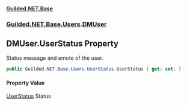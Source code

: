 
#### [Guilded.NET.Base](index 'index')
### [Guilded.NET.Base.Users](index#Guilded_NET_Base_Users 'Guilded.NET.Base.Users').[DMUser](DMUser 'Guilded.NET.Base.Users.DMUser')
## DMUser.UserStatus Property
Status message and emote of the user.  
```csharp
public Guilded.NET.Base.Users.UserStatus UserStatus { get; set; }
```

#### Property Value
[UserStatus](UserStatus 'Guilded.NET.Base.Users.UserStatus')
Status
